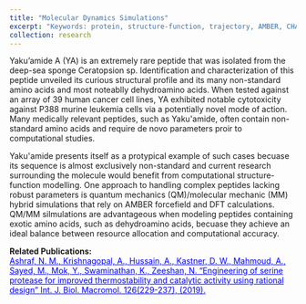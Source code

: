 ```yaml
---
title: "Molecular Dynamics Simulations"
excerpt: "Keywords: protein, structure-function, trajectory, AMBER, CHARMM<img src='/images/flex.png' width='500' height='300'>"
collection: research
---
```


Yaku’amide A (YA) is an extremely rare peptide that was isolated from the deep-sea sponge Ceratopsion sp. Identification and characterization of this peptide unveiled its curious structural profile and its many non-standard amino acids and most noteablly dehydroamino acids. When tested against an array of 39 human cancer cell lines, YA exhibited notable cytotoxicity against P388 murine leukemia cells via a potentially novel mode of action. Many medically relevant peptides, such as Yaku'amide, often contain non-standard amino acids and require de novo parameters proir to computational studies.

Yaku'amide presents itself as a protypical example of such cases becuase its sequence is almost exclusively non-standard and current research surrounding the molecule would benefit from computational structure-function modelling. One approach to handling complex peptides lacking robust parameters is quantum mechanics (QM)/molecular mechanic (MM) hybrid simulations that rely on AMBER forcefield and DFT calculations. QM/MM silmulations are advantageous when modeling peptides containing exotic amino acids, such as dehydroamino acids, becuase they achieve an ideal balance between resource allocation and computational accuracy.

<strong>Related Publications:</strong><br/>
<a style="color:blue" href="https://www.sciencedirect.com/science/article/pii/S0141813018356265">	Ashraf, N. M., Krishnagopal, A., Hussain, A., Kastner, D. W., Mahmoud, A., Sayed, M., Mok, Y., Swaminathan, K., Zeeshan, N. “Engineering of serine protease for improved thermostability and catalytic activity using rational design” Int. J. Biol. Macromol. 126(229-237), (2019).</a>
